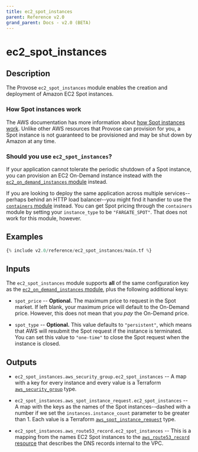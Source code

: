 ```yaml
---
title: ec2_spot_instances
parent: Reference v2.0
grand_parent: Docs - v2.0 (BETA)
---
```


# ec2_spot_instances

## Description

The Provose `ec2_spot_instances` module enables the creation and deployment of Amazon EC2 Spot instances.

### How Spot instances work

The AWS documentation has more information about [how Spot instances work](https://docs.aws.amazon.com/AWSEC2/latest/UserGuide/using-spot-instances.html). Unlike other AWS resources that Provose can provision for you, a Spot instance is not guaranteed to be provisioned and may be shut down by Amazon at any time.

### Should you use `ec2_spot_instances`?

If your application cannot tolerate the periodic shutdown of a Spot instance, you can provision an EC2 On-Demand instance instead with the [`ec2_on_demand_instances` module](../ec2_on_demand_instances/) instead.

If you are looking to deploy the same application across multiple services--perhaps behind an HTTP load balancer--you might find it handier to use the [`containers` module](../containers/) instead. You can get Spot pricing through the `containers` module by setting your `instance_type` to be `"FARGATE_SPOT"`. That does not work for this module, however.

## Examples

```terraform
{% include v2.0/reference/ec2_spot_instances/main.tf %}
```

## Inputs

The `ec2_spot_instances` module supports **all** of the same configuration key as the [`ec2_on_demand_instances` module](../ec2_on_demand_instances/), plus the following additional keys:

- `spot_price` -- **Optional.** The maximum price to request in the Spot market. If left blank, your maximum price will default to the On-Demand price. However, this does not mean that you _pay_ the On-Demand price.

- `spot_type` -- **Optional.** This value defaults to `"persistent"`, which means that AWS will resubmit the Spot request if the instance is terminated. You can set this value to `"one-time"` to close the Spot request when the instance is closed.

## Outputs

- `ec2_spot_instances.aws_security_group.ec2_spot_instances` -- A map with a key for every instance and every value is a Terraform [`aws_security_group`](https://www.terraform.io/docs/providers/aws/r/security_group.html) type.

- `ec2_spot_instances.aws_spot_instance_request.ec2_spot_instances` -- A map with the keys as the names of the Spot instances--dashed with a number if we set the `instances.instance_count` parameter to be greater than 1. Each value is a Terraform [`aws_spot_instance_request`](https://www.terraform.io/docs/providers/aws/r/spot_instance_request.html) type.

- `ec2_spot_instances.aws_route53_record.ec2_spot_instances` -- This is a mapping from the names EC2 Spot instances to the [`aws_route53_record` resource](https://www.terraform.io/docs/providers/aws/r/route53_record.html) that describes the DNS records internal to the VPC.
